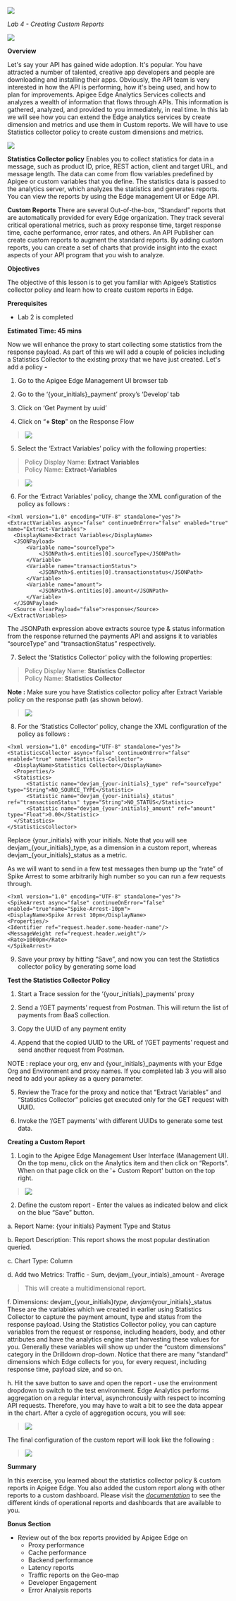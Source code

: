 ![](./media/image14.png)

*Lab 4 - Creating Custom Reports*

![](./media/image16.png)

**Overview**

Let's say your API has gained wide adoption. It's popular. You have
attracted a number of talented, creative app developers and people are
downloading and installing their apps. Obviously, the API team is very
interested in how the API is performing, how it's being used, and how to
plan for improvements. Apigee Edge Analytics Services collects and
analyzes a wealth of information that flows through APIs. This
information is gathered, analyzed, and provided to you immediately, in
real time. In this lab we will see how you can extend the Edge analytics
services by create dimension and metrics and use them in Custom reports.
We will have to use Statistics collector policy to create custom
dimensions and metrics.

![](./media/image15.png)

**Statistics Collector policy**
Enables you to collect statistics for data in a message, such as
product ID, price, REST action, client and target URL, and message
length. The data can come from flow variables predefined by Apigee or
custom variables that you define. The statistics data is passed to the
analytics server, which analyzes the statistics and generates reports.
You can view the reports by using the Edge management UI or Edge API.

**Custom Reports**
There are several Out-of-the-box, “Standard” reports that are
automatically provided for every Edge organization. They track several
critical operational metrics, such as proxy response time, target
response time, cache performance, error rates, and others. An API
Publisher can create custom reports to augment the standard reports. By
adding custom reports, you can create a set of charts that provide
insight into the exact aspects of your API program that you wish to
analyze.


**Objectives**

The objective of this lesson is to get you familiar with Apigee’s
Statistics collector policy and learn how to create custom reports in
Edge.

**Prerequisites**

- Lab 2 is completed

**Estimated Time: 45 mins**

Now we will enhance the proxy to start collecting some statistics from
the response payload. As part of this we will add a couple of policies
including a Statistics Collector to the existing proxy that we have just
created. Let's add a policy **-**

1.  Go to the Apigee Edge Management UI browser tab

2.  Go to the ‘{your_initials}\_payment’ proxy’s ‘Develop’ tab

3.  Click on ‘Get Payment by uuid’

4.  Click on “**+ Step**” on the Response Flow

  > ![](./media/image21.png)

5.  Select the ‘Extract Variables’ policy with the following properties:

  > Policy Display Name: **Extract Variables**<br/>
  > Policy Name: **Extract-Variables**

  > ![](./media/image27.png)

6.  For the ‘Extract Variables’ policy, change the XML configuration of
    the policy as follows :

  ```
<?xml version="1.0" encoding="UTF-8" standalone="yes"?>
<ExtractVariables async="false" continueOnError="false" enabled="true" name="Extract-Variables">
    <DisplayName>Extract Variables</DisplayName>
    <JSONPayload>
        <Variable name="sourceType">
            <JSONPath>$.entities[0].sourceType</JSONPath>
        </Variable>
        <Variable name="transactionStatus">
            <JSONPath>$.entities[0].transactionstatus</JSONPath>
        </Variable>
        <Variable name="amount">
            <JSONPath>$.entities[0].amount</JSONPath>
        </Variable>
    </JSONPayload>
    <Source clearPayload="false">response</Source>
</ExtractVariables>
  ```


  The JSONPath expression above extracts source type & status information from
  the response returned the payments API and assigns it to variables
  “sourceType” and “transactionStatus” respectively.

7.  Select the ‘Statistics Collector’ policy with the following
    properties:

  > Policy Display Name: **Statistics Collector**<br/>
  > Policy Name: **Statistics Collector**

  **Note :** Make sure you have Statistics collector policy after
Extract Variable policy on the response path (as shown below).

  > ![](./media/report-policies.png)

8.  For the ‘Statistics Collector’ policy, change the XML configuration
    of the policy as follows :

  ```
<?xml version="1.0" encoding="UTF-8" standalone="yes"?>
<StatisticsCollector async="false" continueOnError="false" enabled="true" name="Statistics-Collector">
    <DisplayName>Statistics Collector</DisplayName>
    <Properties/>
    <Statistics>
        <Statistic name="devjam_{your-initials}_type" ref="sourceType" type="String">NO_SOURCE_TYPE</Statistic>
        <Statistic name="devjam_{your-initials}_status" ref="transactionStatus" type="String">NO_STATUS</Statistic>
        <Statistic name="devjam_{your-initials}_amount" ref="amount" type="Float">0.00</Statistic>
    </Statistics>
</StatisticsCollector>
  ```

  Replace {your\_initials} with your initials. Note that you will see devjam\_{your\_initials}\_type, as a dimension in a
custom report, whereas devjam_\{your\_initials}\_status as a
metric.

  As we will want to send in a few test messages then bump up the “rate” of Spike Arrest to some arbitrarily high number so
you can run a few requests through.

  ```
  <?xml version="1.0" encoding="UTF-8" standalone="yes"?>
  <SpikeArrest async="false" continueOnError="false" enabled="true"name="Spike-Arrest-10pm">
  <DisplayName>Spike Arrest 10pm</DisplayName>
  <Properties/>
  <Identifier ref="request.header.some-header-name"/>
  <MessageWeight ref="request.header.weight"/>
  <Rate>1000pm</Rate>
  </SpikeArrest>
  ```
9. Save your proxy by hitting “Save”, and now you can test the Statistics collector policy by generating some load

**Test the Statistics Collector Policy**

1.  Start a Trace session for the ‘{your_initials}_payments’ proxy

2.  Send a ‘/GET payments’ request from Postman. This will return the list
    of payments from BaaS collection.

3.  Copy the UUID of any payment entity

4.  Append that the copied UUID to the URL of ‘/GET payments’ request and
    send another request from Postman. 

  NOTE : replace your org, env and {your_initials}_payments with
  your Edge Org and Environment and proxy names. If you completed lab 3 you will also need to add your apikey as a query parameter.

5.  Review the Trace for the proxy and notice that “Extract Variables”
    and “Statistics Collector” policies get executed only for the GET
    request with UUID.

6.  Invoke the ‘/GET payments’ with different UUIDs to generate some test data.

**Creating a Custom Report**

1.  Login to the Apigee Edge Management User Interface (Management UI).
    On the top menu, click on the Analytics item and then click
    on “Reports”. When on that page click on the '+ Custom Report'
    button on the top right.

  > ![](./media/image13.png)

2.  Define the custom report - Enter the values as indicated below and
    click on the blue “Save” button.

  a.  Report Name: {your initials} Payment Type and Status

  b.  Report Description: This report shows the most popular destination queried.

  c.  Chart Type: Column

  d.  Add two Metrics: Traffic - Sum, devjam_{your_intials}_amount - Average

  > This will create a multidimensional report.

  f.  Dimensions: devjam_{your_initials}_type, devjam_{your_initials}_status
    These are the variables which we created in earlier using
    Statistics Collector to capture the payment amount, type and status from the
    response payload. Using the Statistics Collector policy, you can
    capture variables from the request or response, including headers,
    body, and other attributes and have the analytics engine start
    harvesting these values for you. Generally these variables will
    show up under the “custom dimensions” category in the
    Drilldown drop-down. Notice that there are many “standard”
    dimensions which Edge collects for you, for every request,
    including response time, payload size, and so on.

  h.  Hit the save button to save and open the report - use the environment dropdown to switch to the test environment. Edge Analytics performs aggregation on a regular interval, asynchronously with respect to incoming API requests. Therefore, you may have to wait a bit to see the data appear in the chart. After a cycle of aggregation occurs, you will see:

  > ![](./media/image19.png)

  The final configuration of the custom report will look like the
following :

  > ![](./media/report-metrics2.png)

**Summary**

In this exercise, you learned about the statistics collector policy &
custom reports in Apigee Edge. You also added the custom report along
with other reports to a custom dashboard. Please visit the
[*documentation*](http://apigee.com/docs/api-services/content/analytics-dashboards)
to see the different kinds of operational reports and dashboards that
are available to you.

**Bonus Section**

-   Review out of the box reports provided by Apigee Edge on
    -   Proxy performance
    -   Cache performance
    -   Backend performance
    -   Latency reports
    -   Traffic reports on the Geo-map
    -   Developer Engagement
    -   Error Analysis reports
